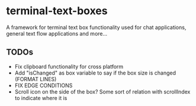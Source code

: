 # terminal-text-boxes
A framework for terminal text box functionality used for chat applications, general text flow applications and more...

## TODOs
- Fix clipboard functionality for cross platform
- Add "isChanged" as box variable to say if the box size is changed (FORMAT LINES)
- FIX EDGE CONDITIONS
- Scroll icon on the side of the box? Some sort of relation with scrollIndex to indicate where it is
